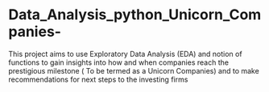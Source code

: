 # Data_Analysis_python_Unicorn_Companies-
This project aims to use Exploratory Data Analysis (EDA) and notion of functions to gain insights into how and when companies reach the prestigious milestone ( To be termed as a Unicorn Companies) and to make recommendations for next steps to the investing firms
